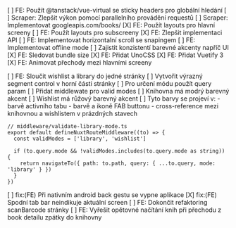 [ ] FE: Použít @tanstack/vue-virtual se sticky headers pro globální hledání
[ ] Scraper: Zlepšit výkon pomocí parallelního provádění requestů
[ ] Scraper: Implementovat googleapis.com/books/
[X] FE: Použít layouts pro hlavní screeny 
[ ] FE: Použít layouts pro subscreeny
[X] FE: Zlepšit implementaci API
[ ] FE: Implementovat horizontalní scroll se snapingem
[ ] FE: Implementovat offline mode
[ ] Zajistit konzistentí barevné akcenty napříč UI
[X] FE: Sledovat bundle size
[X] FE: Přidat UnoCSS
[X] FE: Přidat Vuetify 3
[X] FE: Animovat přechody mezi hlavními screeny

[ ] FE: Sloučit wishlist a library do jedné stránky
    [ ] Vytvořit výrazný segment control v horní části stránky
    [ ] Pro určení módu použít query param
    [ ] Přidat middlewate pro valid modes
    [ ] Knihovna má modrý barevný akcent
    [ ] Wishlist má růžový barevný akcent
    [ ] Tyto barvy se projeví v:
        - barvě activního tabu
        - barvě a ikoně FAB buttonu
        - cross-reference mezi knihovnou a wishlistem v prázdných stavech


```
// middleware/validate-library-mode.ts
export default defineNuxtRouteMiddleware((to) => {
  const validModes = ['library', 'wishlist']
  
  if (to.query.mode && !validModes.includes(to.query.mode as string)) {
    return navigateTo({ path: to.path, query: { ...to.query, mode: 'library' } })
  }
})
```
[ ] fix:(FE) Při nativním android back gestu se vypne aplikace
[X] fix:(FE) Spodní tab bar neindikuje aktuální screen
[ ] FE: Dokončit refaktoring scanBarcode stránky
[ ] FE: Vyřešit opětovné načítání knih při přechodu z book detailu zpátky do knihovny